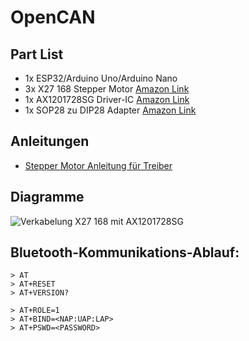 # OpenCAN

## Part List
- 1x ESP32/Arduino Uno/Arduino Nano
- 3x X27 168 Stepper Motor [Amazon Link](https://shorturl.at/sV0GF)
- 1x AX1201728SG Driver-IC [Amazon Link](https://shorturl.at/P5nwd)
- 1x SOP28 zu DIP28 Adapter [Amazon Link](https://shorturl.at/ZedPl)

## Anleitungen
- [Stepper Motor Anleitung für Treiber](https://guy.carpenter.id.au/gaugette/2017/04/29/switecx25-quad-driver-tests/)

## Diagramme
![Verkabelung X27 168 mit AX1201728SG](https://shorturl.at/Gp5xT)

## Bluetooth-Kommunikations-Ablauf:
```
> AT
> AT+RESET
> AT+VERSION?

> AT+ROLE=1
> AT+BIND=<NAP:UAP:LAP>
> AT+PSWD=<PASSWORD>
```
